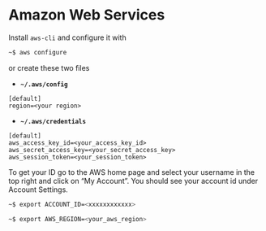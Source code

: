 # Amazon Web Services

Install `aws-cli` and configure it with

```bash
~$ aws configure
```

or create these two files

- **`~/.aws/config`**

```
[default]
region=<your region>
```

- **`~/.aws/credentials`**

```
[default]
aws_access_key_id=<your_access_key_id>
aws_secret_access_key=<your_secret_access_key>
aws_session_token=<your_session_token>
```

To get your ID go to the AWS home page and select your username in the top right and click on “My Account”. You should see your account id under Account Settings.

```bash
~$ export ACCOUNT_ID=<xxxxxxxxxxxx>
```

```bash
~$ export AWS_REGION=<your_aws_region>
```